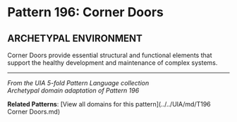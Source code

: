# Pattern 196: Corner Doors

## ARCHETYPAL ENVIRONMENT

Corner Doors provide essential structural and functional elements that support the healthy development and maintenance of complex systems.

---

*From the UIA 5-fold Pattern Language collection*  
*Archetypal domain adaptation of Pattern 196*

**Related Patterns**: [View all domains for this pattern](../../UIA/md/T196 Corner Doors.md)